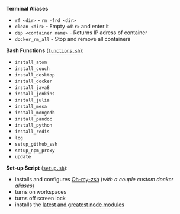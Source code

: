 **Terminal Aliases**
- `rf <dir>` - `rm -frd <dir>`
- `clean <dir>` - Empty `<dir>` and enter it
- `dip <container name>` - Returns IP adress of container
- `docker_rm_all` - Stop and remove all containers

**Bash Functions** ([`functions.sh`](functions.sh)):
- `install_atom`
- `install_couch`
- `install_desktop`
- `install_docker`
- `install_java8`
- `install_jenkins`
- `install_julia`
- `install_mesa`
- `install_mongodb`
- `install_pandoc`
- `install_python`
- `install_redis`
- `log`
- `setup_github_ssh`
- `setup_npm_proxy`
- `update`

**Set-up Script** ([`setup.sh`](setup.sh)):
- installs and configures [Oh-my-zsh](https://github.com/robbyrussell/oh-my-zsh) (*with a couple custom docker aliases*)
- turns on workspaces
- turns off screen lock
- installs the [latest and greatest node modules](https://github.com/jhwohlgemuth/techtonic/wiki/Node-Modules-You-Should-Be-Using)
